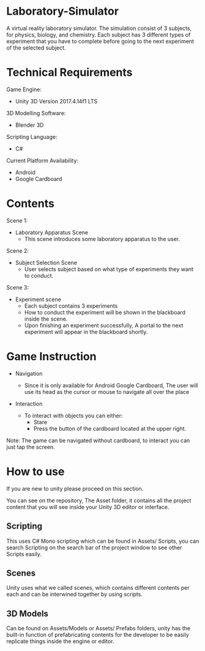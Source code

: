 # Laboratory-Simulator
A virtual reality laboratory simulator. The simulation consist of 3 subjects, for physics, biology, and chemistry. Each subject has 3 different types of experiment that you have to complete before going to the next experiment of the selected subject.


# Technical Requirements
Game Engine:
  - Unity 3D Version 2017.4.14f1 LTS
  
3D Modelling Software:
  - Blender 3D
  
Scripting Language:
  - C#
  
Current Platform Availability:
  - Android
  - Google Cardboard
  
  
# Contents

Scene 1:
  - Laboratory Apparatus Scene 
    - This scene introduces some laboratory apparatus to the user. 
    
Scene 2:
  - Subject Selection Scene
    - User selects subject based on what type of experiments they want to conduct.

Scene 3:
  - Experiment scene
    - Each subject contains 3 experiments
    - How to conduct the experiment will be shown in the blackboard inside the scene. 
    - Upon finishing an experiment successfully, A portal to the next experiment will appear in the blackboard shortly.
    
# Game Instruction
  - Navigation
    - Since it is only available for Android Google Cardboard, The user will use its head as the cursor or mouse to navigate all over the place
    
  - Interaction
    - To interact with objects you can either:
      - Stare
      - Press the button of the cardboard located at the upper right. 


 
Note: The game can be navigated without cardboard, to interact you can just tap the screen.

# How to use

If you are new to unity please proceed on this section. 

You can see on the repository, The Asset folder, it contains all the project content that you will see inside your Unity 3D editor or interface. 

## Scripting

This uses C# Mono scripting which can be found in Assets/ Scripts, you can search Scripting on the search bar of the project window to see other Scripts easily.

## Scenes

Unity uses what we called scenes, which contains different contents per each and can be interwined together by using scripts.

## 3D Models

Can be found on Assets/Models or Assets/ Prefabs folders, unity has the built-in function of prefabricating contents for the developer to be easily replicate things inside the engine or editor.



